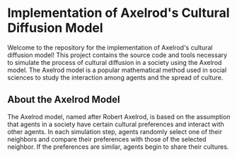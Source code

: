 # Implementation of Axelrod's Cultural Diffusion Model

Welcome to the repository for the implementation of Axelrod's cultural diffusion model! This project contains the source code and tools necessary to simulate the process of cultural diffusion in a society using the Axelrod model. The Axelrod model is a popular mathematical method used in social sciences to study the interaction among agents and the spread of culture.

## About the Axelrod Model

The Axelrod model, named after Robert Axelrod, is based on the assumption that agents in a society have certain cultural preferences and interact with other agents. In each simulation step, agents randomly select one of their neighbors and compare their preferences with those of the selected neighbor. If the preferences are similar, agents begin to share their cultures.
